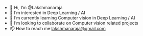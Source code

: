 - 👋 Hi, I’m @Lakshmanaraja
- 👀 I’m interested in Deep Learning / AI 
- 🌱 I’m currently learning Computer vision in Deep Learning / AI 
- 💞️ I’m looking to collaborate on Computer vision related projects
- 📫 How to reach me lakshmanaraja@gmail.com

<!---
Lakshmanaraja/Lakshmanaraja is a ✨ special ✨ repository because its `README.md` (this file) appears on your GitHub profile.
You can click the Preview link to take a look at your changes.
--->
